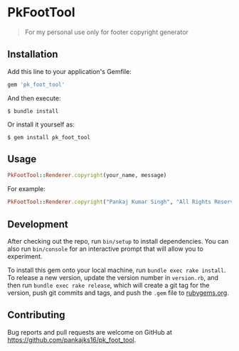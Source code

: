 # PkFootTool

> For my personal use only for footer copyright generator

## Installation

Add this line to your application's Gemfile:

```ruby
gem 'pk_foot_tool'
```

And then execute:

    $ bundle install

Or install it yourself as:

    $ gem install pk_foot_tool

## Usage

```ruby
PkFootTool::Renderer.copyright(your_name, message)
```
For example:

```ruby
PkFootTool::Renderer.copyright("Pankaj Kumar Singh", "All Rights Reserved")
```

## Development

After checking out the repo, run `bin/setup` to install dependencies. You can also run `bin/console` for an interactive prompt that will allow you to experiment.

To install this gem onto your local machine, run `bundle exec rake install`. To release a new version, update the version number in `version.rb`, and then run `bundle exec rake release`, which will create a git tag for the version, push git commits and tags, and push the `.gem` file to [rubygems.org](https://rubygems.org).

## Contributing

Bug reports and pull requests are welcome on GitHub at https://github.com/pankajks16/pk_foot_tool.
